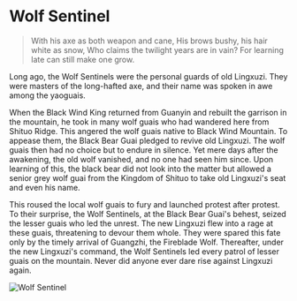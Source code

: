 # Wolf Sentinel

> With his axe as both weapon and cane,
> His brows bushy, his hair white as snow,
> Who claims the twilight years are in vain?
> For learning late can still make one grow.

Long ago, the Wolf Sentinels were the personal guards of old Lingxuzi.
They were masters of the long-hafted axe, and their name was spoken in
awe among the yaoguais.

When the Black Wind King returned from Guanyin and rebuilt the
garrison in the mountain, he took in many wolf guais who had wandered
here from Shituo Ridge. This angered the wolf guais native to Black Wind
Mountain. To appease them, the Black Bear Guai pledged to revive old
Lingxuzi. The wolf guais then had no choice but to endure in silence. Yet
mere days after the awakening, the old wolf vanished, and no one had
seen him since. Upon learning of this, the black bear did not look into the
matter but allowed a senior grey wolf guai from the Kingdom of Shituo to
take old Lingxuzi's seat and even his name.

This roused the local wolf guais to fury and launched protest after protest.
To their surprise, the Wolf Sentinels, at the Black Bear Guai's behest,
seized the lesser guais who led the unrest. The new Lingxuzi flew into a
rage at these guais, threatening to devour them whole. They were spared
this fate only by the timely arrival of Guangzhi, the Fireblade Wolf.
Thereafter, under the new Lingxuzi's command, the Wolf Sentinels led
every patrol of lesser guais on the mountain. Never did anyone ever dare
rise against Lingxuzi again.


![Wolf Sentinel](/image-20240825210740700.png)